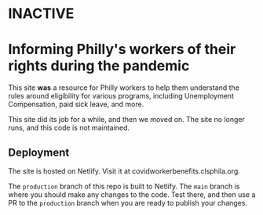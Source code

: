 # INACTIVE

# Informing Philly's workers of their rights during the pandemic

This site **was** a resource for Philly workers to help them understand the rules around eligibility for various programs, including Unemployment Compensation, paid sick leave, and more.

This site did its job for a while, and then we moved on. The site no longer runs, and this code is not maintained.

## Deployment

The site is hosted on Netlify. Visit it at covidworkerbenefits.clsphila.org.

The `production` branch of this repo is built to Netlify. The `main` branch is where you should make any changes to the code. Test there, and then use a PR to the `production` branch when you are ready to publish your changes.
